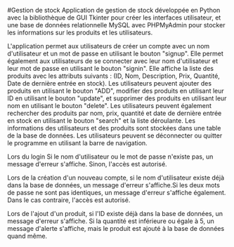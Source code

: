 #Gestion de stock
Application de gestion de stock développée en Python avec la bibliothèque de GUI Tkinter pour créer les interfaces utilisateur, et une base de données relationnelle MySQL avec PHPMyAdmin pour stocker les informations sur les produits et les utilisateurs.

L'application permet aux utilisateurs de créer un compte avec un nom d'utilisateur et un mot de passe en utilisant le bouton "signup".
Elle permet également aux utilisateurs de se connecter avec leur nom d'utilisateur et leur mot de passe en utilisant le bouton "signin".
Elle affiche la liste des produits avec les attributs suivants : (ID, Nom, Description, Prix, Quantité, Date de dernière entrée en stock).
Les utilisateurs peuvent ajouter des produits en utilisant le bouton "ADD", modifier des produits en utilisant leur ID en utilisant le bouton "update", et supprimer des produits en utilisant leur nom en utilisant le bouton "delete". 
Les utilisateurs peuvent également rechercher des produits par nom, prix, quantité et date de dernière entrée en stock en utilisant le bouton "search" et la liste déroulante. Les informations des utilisateurs et des produits sont stockées dans une table de la base de données. 
Les utilisateurs peuvent se déconnecter ou quitter le programme en utilisant la barre de navigation.

Lors du login Si le nom d'utilisateur ou le mot de passe n'existe pas, un message d'erreur s'affiche. Sinon, l'accès est autorisé.

Lors de la création d'un nouveau compte, si le nom d'utilisateur existe déjà dans la base de données, un message d'erreur s'affiche.Si les deux mots de passe ne sont pas identiques, un message d'erreur s'affiche également. Dans le cas contraire, l'accès est autorisé.

Lors de l'ajout d'un produit, si l'ID existe déjà dans la base de données, un message d'erreur s'affiche. Si la quantité est inférieure ou égale à 5, un message d'alerte s'affiche, mais le produit est ajouté à la base de données quand même.
